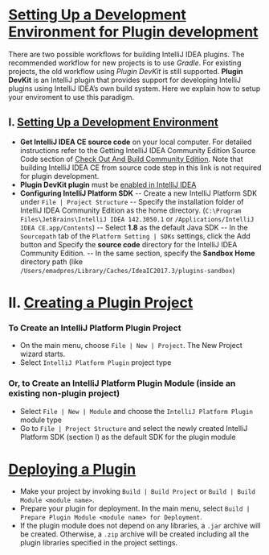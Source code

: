 # [Setting Up a Development Environment for Plugin development](http://www.jetbrains.org/intellij/sdk/docs/basics/getting_started/using_dev_kit.html)
There are two possible workflows for building IntelliJ IDEA plugins. The recommended workflow for new projects is to use *Gradle*. For existing projects, the old workflow using *Plugin DevKit* is still supported.
**Plugin DevKit** is an IntelliJ plugin that provides support for developing IntelliJ plugins using IntelliJ IDEA’s own build system. Here we explain how to setup your enviroment to use this paradigm.

## I. [Setting Up a Development Environment](http://www.jetbrains.org/intellij/sdk/docs/basics/getting_started/setting_up_environment.html)
- **Get IntelliJ IDEA CE source code** on your local computer. For detailed instructions refer to the Getting IntelliJ IDEA Community Edition Source Code section of [Check Out And Build Community Edition](https://github.com/JetBrains/intellij-community/blob/master/README.md). Note that building IntelliJ IDEA CE from source code step in this link is not required for plugin development.
- **Plugin DevKit plugin** must be [enabled in IntelliJ IDEA](https://www.jetbrains.com/help/idea/managing-plugins.html)
- **Configuring IntelliJ Platform SDK**
-- Create a new IntelliJ Platform SDK under `File | Project Structure`
-- Specify the installation folder of IntelliJ IDEA Community Edition as the home directory. (`C:\Program Files\JetBrains\IntelliJ IDEA 142.3050.1` or `/Applications/IntelliJ IDEA CE.app/Contents`)
-- Select **1.8** as the default Java SDK
-- In the `Sourcepath` tab of the `Platform Setting | SDKs` settings, click the Add button and Specify the **source code** directory for the IntelliJ IDEA Community Edition.
-- In the same section, specify the **Sandbox Home** directory path (like `/Users/emadpres/Library/Caches/IdeaIC2017.3/plugins-sandbox`)

# II. [Creating a Plugin Project](http://www.jetbrains.org/intellij/sdk/docs/basics/getting_started/creating_plugin_project.html)
### To Create an IntelliJ Platform Plugin Project
- On the main menu, choose `File | New | Project`. The New Project wizard starts.
- Select `IntelliJ Platform Plugin` project type
### Or, to Create an IntelliJ Platform Plugin Module (inside an **existing** non-plugin project)
- Select `File | New | Module` and choose the `IntelliJ Platform Plugin` module type
- Go to `File | Project Structure` and select the newly created IntelliJ Platform SDK (section I) as the default SDK for the plugin module


# [Deploying a Plugin](http://www.jetbrains.org/intellij/sdk/docs/basics/getting_started/deploying_plugin.html)
- Make your project by invoking `Build | Build Project` or `Build | Build Module <module name>`.
- Prepare your plugin for deployment. In the main menu, select `Build | Prepare Plugin Module <module name> for Deployment`.
- If the plugin module does not depend on any libraries, a `.jar` archive will be created. Otherwise, a `.zip` archive will be created including all the plugin libraries specified in the project settings.